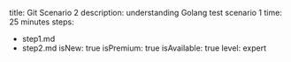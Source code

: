 title: Git Scenario 2
description: understanding Golang test scenario 1
time: 25 minutes
steps:
  - step1.md
  - step2.md
isNew: true
isPremium: true
isAvailable: true
level: expert
